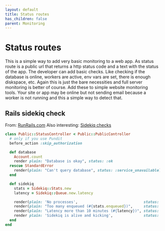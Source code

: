 ```yaml
---
layout: default
title: Status routes
has_children: false
parent: Monitoring
---
```


# Status routes

This is a simple way to add very basic monitoring to a web app. As status route is a public url that returns a http status code and a text with the status of the app. The developer can add basic checks. Like checking if the database is online, workers are active, env vars are set, there is enough diskspace, etc. Again this is just the bare necessities and full server monitoring is better of course. Add these to simple website monitoring tools. Your site or app may be online but not sending email because a worker is not running and this a simple way to detect that.

## Rails sidekiq check

From: [RunRails.com](https://www.runrails.com/monitoring/monitoring-sidekiq-with-alerts/)
Also interesting: [Sidekiq checks](https://pawelurbanek.com/rails-sidekiq-monitoring)

```ruby
class Public::StatusController < Public::PublicController
  # only if you use Pundit
  before_action :skip_authorization

  def database
    Account.count
    render plain: "Database is okay", status: :ok
  rescue StandardError
    render(plain: "Can't query database", status: :service_unavailable) && return
  end

  def sidekiq
    stats = Sidekiq::Stats.new
    latency = Sidekiq::Queue.new.latency

    render(plain: 'No processes',                              status: :service_unavailable) && return if stats.processes_size == 0
    render(plain: "Too many enqueued (#{stats.enqueued})",     status: :service_unavailable) && return if stats.enqueued > 250
    render(plain: "Latency more than 10 minutes (#{latency})", status: :service_unavailable) && return if latency > 600
    render plain: 'Sidekiq is alive and kicking',              status: :ok
  end
end
```

